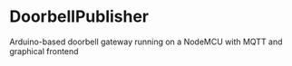 # DoorbellPublisher
Arduino-based doorbell gateway running on a NodeMCU with MQTT and graphical frontend
